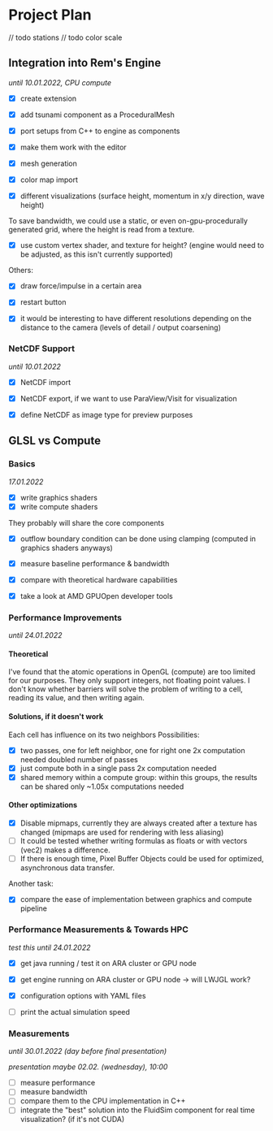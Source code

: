 # Project Plan

// todo stations
// todo color scale

## Integration into Rem's Engine
*until 10.01.2022, CPU compute*

- [x] create extension
- [x] add tsunami component as a ProceduralMesh
- [x] port setups from C++ to engine as components
- [x] make them work with the editor
- [x] mesh generation

- [x] color map import
- [x] different visualizations (surface height, momentum in x/y direction, wave height)

To save bandwidth, we could use a static, or even on-gpu-procedurally generated grid, where the height is read from a texture.
- [x] use custom vertex shader, and texture for height? (engine would need to be adjusted, as this isn't currently
  supported)

Others:

- [x] draw force/impulse in a certain area
- [x] restart button

- [x] it would be interesting to have different resolutions depending on the distance to the camera
  (levels of detail / output coarsening)

### NetCDF Support
*until 10.01.2022*

- [x] NetCDF import
- [x] NetCDF export, if we want to use ParaView/Visit for visualization

- [x] define NetCDF as image type for preview purposes

## GLSL vs Compute
### Basics
*17.01.2022*

- [x] write graphics shaders
- [x] write compute shaders

They probably will share the core components

- [x] outflow boundary condition can be done using clamping (computed in graphics shaders anyways)

- [x] measure baseline performance & bandwidth
- [x] compare with theoretical hardware capabilities

- [x] take a look at AMD GPUOpen developer tools

### Performance Improvements
*until 24.01.2022*

#### Theoretical

I've found that the atomic operations in OpenGL (compute) are too limited for our purposes.
They only support integers, not floating point values.
I don't know whether barriers will solve the problem of writing to a cell, reading its value, and then writing again.

#### Solutions, if it doesn't work

Each cell has influence on its two neighbors Possibilities:
- [x] two passes, one for left neighbor, one for right one 2x computation needed doubled number of passes
- [x] just compute both in a single pass 2x computation needed 
- [x] shared memory within a compute group: within this groups, the results can be shared only ~1.05x computations needed
<!-- - [ ] compute with integers instead of floats; probably would be complicated, error prone, and maybe would bring nothing -->

#### Other optimizations

- [x] Disable mipmaps, currently they are always created after a texture has changed (mipmaps are used for rendering with less aliasing)
- [ ] It could be tested whether writing formulas as floats or with vectors (vec2) makes a difference.
- [ ] If there is enough time, Pixel Buffer Objects could be used for optimized, asynchronous data transfer.

Another task:

- [x] compare the ease of implementation between graphics and compute pipeline

### Performance Measurements & Towards HPC
*test this until 24.01.2022*

- [x] get java running / test it on ARA cluster or GPU node
- [x] get engine running on ARA cluster or GPU node -> will LWJGL work?
- [x] configuration options with YAML files

- [ ] print the actual simulation speed

### Measurements
*until 30.01.2022 (day before final presentation)*

*presentation maybe 02.02. (wednesday), 10:00*

- [ ] measure performance
- [ ] measure bandwidth
- [ ] compare them to the CPU implementation in C++
- [ ] integrate the "best" solution into the FluidSim component for real time visualization? (if it's not CUDA)